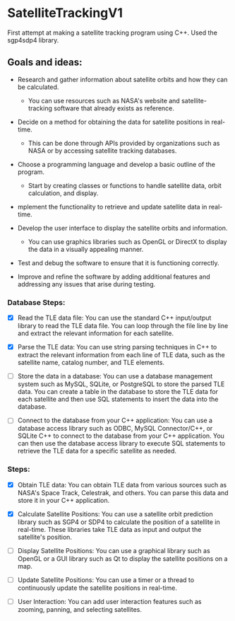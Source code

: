 # SatelliteTrackingV1

First attempt at making a satellite tracking program using C++. 
Used the sgp4sdp4 library.

## Goals and ideas:
- Research and gather information about satellite orbits and how they can be calculated. 
  - You can use resources such as NASA's website and satellite-tracking software that already exists as reference.

- Decide on a method for obtaining the data for satellite positions in real-time. 
  - This can be done through APIs provided by organizations such as NASA or by accessing satellite tracking databases.

- Choose a programming language and develop a basic outline of the program. 
  - Start by creating classes or functions to handle satellite data, orbit calculation, and display.

- mplement the functionality to retrieve and update satellite data in real-time.

- Develop the user interface to display the satellite orbits and information. 
  - You can use graphics libraries such as OpenGL or DirectX to display the data in a visually appealing manner.

- Test and debug the software to ensure that it is functioning correctly.

- Improve and refine the software by adding additional features and addressing any issues that arise during testing.



### Database Steps:

- [x] Read the TLE data file: You can use the standard C++ input/output library to read the TLE data file. 
You can loop through the file line by line and extract the relevant information for each satellite.

- [x] Parse the TLE data: You can use string parsing techniques in C++ to extract the relevant information 
from each line of TLE data, such as the satellite name, catalog number, and TLE elements.

- [ ] Store the data in a database: You can use a database management system such as MySQL, SQLite, or PostgreSQL to store the parsed TLE data. 
You can create a table in the database to store the TLE data for each satellite and then use SQL statements to insert the data into the database.

- [ ] Connect to the database from your C++ application: You can use a database access library such as ODBC, MySQL Connector/C++, 
or SQLite C++ to connect to the database from your C++ application. You can then use the database access library to execute SQL 
statements to retrieve the TLE data for a specific satellite as needed.


### Steps:
- [x] Obtain TLE data: You can obtain TLE data from various sources such as NASA's Space Track, Celestrak, and others. 
You can parse this data and store it in your C++ application.

- [x] Calculate Satellite Positions: You can use a satellite orbit prediction library such as SGP4 or 
SDP4 to calculate the position of a satellite in real-time. 
These libraries take TLE data as input and output the satellite's position.

- [ ] Display Satellite Positions: You can use a graphical library such as OpenGL or 
a GUI library such as Qt to display the satellite positions on a map.

- [ ] Update Satellite Positions: You can use a timer or a thread to continuously 
update the satellite positions in real-time.

- [ ] User Interaction: You can add user interaction features such as zooming, 
panning, and selecting satellites.
